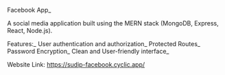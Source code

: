 Facebook App_

A social media application built using the MERN stack (MongoDB, Express, React, Node.js).

Features:_
User authentication and authorization_
Protected Routes_
Password Encryption_
Clean and User-friendly interface_

Website Link: https://sudip-facebook.cyclic.app/
